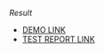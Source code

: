 *Result*

- [DEMO LINK](https://greencodeio.github.io/layout_product-cards/)
- [TEST REPORT LINK](https://greencodeio.github.io/layout_product-cards/report/html_report/)
